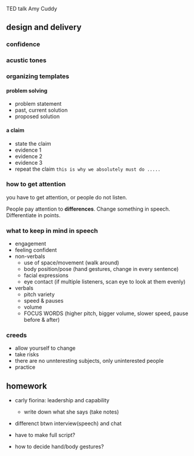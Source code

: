 TED talk Amy Cuddy

## design and delivery

### confidence

### acustic tones

### organizing templates

#### problem solving

- problem statement
- past, current solution
- proposed solution

#### a claim

- state the claim
- evidence 1
- evidence 2
- evidence 3
- repeat the claim 
`this is why we absolutely must do .....`

### how to get attention

you have to get attention, or people do not listen.

People pay attention to **differences**. Change something in speech. Differentiate in points.

### what to keep in mind in speech

- engagement
- feeling confident
- non-verbals
    - use of space/movement (walk around)
    - body position/pose (hand gestures, change in every sentence)
    - facial expressions
    - eye contact (if multiple listeners, scan eye to look at them evenly)
- verbals
    - pitch variety
    - speed & pauses
    - volume
    - FOCUS WORDS (higher pitch, bigger volume, slower speed, pause before & after)

### creeds

- allow yourself to change 
- take risks
- there are no unnteresting subjects, only uninterested people
- practice

## homework

- carly fiorina: leadership and capability
    - write down what she says (take notes)
    




- differenct btwn interview(speech) and chat
- have to make full script?
- how to decide hand/body gestures?
